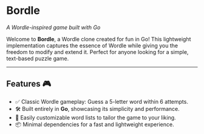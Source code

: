 # Bordle
*A Wordle-inspired game built with Go*

Welcome to **Bordle**, a Wordle clone created for fun in Go! This lightweight implementation captures the essence of Wordle while giving you the freedom to modify and extend it. Perfect for anyone looking for a simple, text-based puzzle game.

---

## Features 🎮  
- ✅ Classic Wordle gameplay: Guess a 5-letter word within 6 attempts.  
- 🛠 Built entirely in **Go**, showcasing its simplicity and performance.  
- 🌟 Easily customizable word lists to tailor the game to your liking.  
- 📦 Minimal dependencies for a fast and lightweight experience.  

